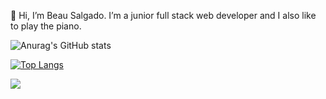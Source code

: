 👋 Hi, I’m Beau Salgado. I’m a junior full stack web developer and I also like to play the piano.

![Anurag's GitHub stats](https://github-readme-stats.vercel.app/api?username=beausalgado&include_all_commits=true&show_icons=true&theme=dark)

[![Top Langs](https://github-readme-stats.vercel.app/api/top-langs/?username=beausalgado&layout=compact)](https://github.com/anuraghazra/github-readme-stats)

![](https://komarev.com/ghpvc/?username=beausalgado&style=for-the-badge)





<!---
beau-augusto/beau-augusto is a ✨ special ✨ repository because its `README.md` (this file) appears on your GitHub profile.
You can click the Preview link to take a look at your changes.
--->

